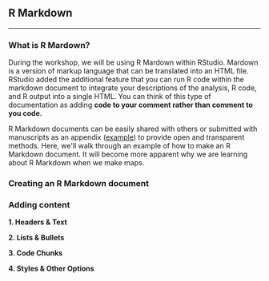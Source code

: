 ## R Markdown

-----

### What is R Mardown?

During the workshop, we will be using R Mardown within RStudio. Mardown is a version of markup language that can be translated into an HTML file. RStudio added the additional feature that you can run R code within the markdown document to integrate your descriptions of the analysis, R code, and R output into a single HTML. You can think of this type of documentation as adding **code to your comment rather than comment to you code.**

R Markdown documents can be easily shared with others or submitted with manuscripts as an appendix ([example](https://esajournals.onlinelibrary.wiley.com/action/downloadSupplement?doi=10.1002%2Feap.1617&attachmentId=2187835387)) to provide open and transparent methods. Here, we'll walk through an example of how to make an R Markdown document. It will become more apparent why we are learning about R Markdown when we make maps.

### Creating an R Markdown document

### Adding content

**1. Headers & Text**

**2. Lists & Bullets**

**3. Code Chunks**

**4. Styles & Other Options**


